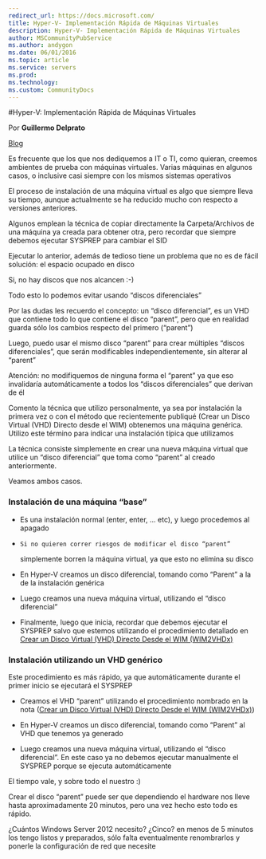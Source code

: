 ```yaml
---
redirect_url: https://docs.microsoft.com/
title: Hyper-V- Implementación Rápida de Máquinas Virtuales
description: Hyper-V- Implementación Rápida de Máquinas Virtuales
author: MSCommunityPubService
ms.author: andygon
ms.date: 06/01/2016
ms.topic: article
ms.service: servers
ms.prod: 
ms.technology:
ms.custom: CommunityDocs
---
```


#Hyper-V: Implementación Rápida de Máquinas Virtuales



Por **Guillermo Delprato**

[Blog](http://windowserver.wordpress.com/)


Es frecuente que los que nos dediquemos a IT o TI, como quieran, creemos
ambientes de prueba con máquinas virtuales. Varias máquinas en algunos
casos, o inclusive casi siempre con los mismos sistemas operativos

El proceso de instalación de una máquina virtual es algo que siempre
lleva su tiempo, aunque actualmente se ha reducido mucho con respecto a
versiones anteriores.

Algunos emplean la técnica de copiar directamente la Carpeta/Archivos de
una máquina ya creada para obtener otra, pero recordar que siempre
debemos ejecutar SYSPREP para cambiar el SID

Ejecutar lo anterior, además de tedioso tiene un problema que no es de
fácil solución: el espacio ocupado en disco

Si, no hay discos que nos alcancen :-)

Todo esto lo podemos evitar usando “discos diferenciales”

Por las dudas les recuerdo el concepto: un “disco diferencial”, es un
VHD que contiene todo lo que contiene el disco “parent”, pero que en
realidad guarda sólo los cambios respecto del primero (“parent”)

Luego, puedo usar el mismo disco “parent” para crear múltiples “discos
diferenciales”, que serán modificables independientemente, sin alterar
al “parent”

Atención: no modifiquemos de ninguna forma el “parent” ya que eso
invalidaría automáticamente a todos los “discos diferenciales” que
derivan de él

Comento la técnica que utilizo personalmente, ya sea por instalación la
primera vez o con el método que recientemente publiqué (Crear un Disco
Virtual (VHD) Directo desde el WIM) obtenemos una máquina genérica.
Utilizo este término para indicar una instalación típica que utilizamos

La técnica consiste simplemente en crear una nueva máquina virtual que
utilice un “disco diferencial” que toma como “parent” al creado
anteriormente.

Veamos ambos casos.

### Instalación de una máquina “base”

- Es una instalación normal (enter, enter, … etc), y luego procedemos
    al apagado

-     Si no quieren correr riesgos de modificar el disco “parent”
    simplemente borren la máquina virtual, ya que esto no elimina su
    disco

-    En Hyper-V creamos un disco diferencial, tomando como “Parent” a la
    de la instalación genérica

-    Luego creamos una nueva máquina virtual, utilizando el “disco
    diferencial”

-    Finalmente, luego que inicia, recordar que debemos ejecutar el
    SYSPREP salvo que estemos utilizando el procedimiento detallado en
    [Crear un Disco Virtual (VHD) Directo Desde el
    WIM (WIM2VHDx)](http://windowserver.wordpress.com/2012/08/03/demostracin-crear-un-disco-virtual-vhd-directo-desde-el-wim-wim2vhdx/)

### Instalación utilizando un VHD genérico

Este procedimiento es más rápido, ya que automáticamente durante el
primer inicio se ejecutará el SYSPREP

- Creamos el VHD “parent” utilizando el procedimiento nombrado en la
    nota ([Crear un Disco Virtual (VHD) Directo Desde el
    WIM (WIM2VHDx)](http://windowserver.wordpress.com/2012/08/03/demostracin-crear-un-disco-virtual-vhd-directo-desde-el-wim-wim2vhdx/))

-   En Hyper-V creamos un disco diferencial, tomando como “Parent” al
    VHD que tenemos ya generado

-    Luego creamos una nueva máquina virtual, utilizando el
    “disco diferencial”. En este caso ya no debemos ejecutar manualmente
    el SYSPREP porque se ejecuta automáticamente

El tiempo vale, y sobre todo el nuestro :)

Crear el disco “parent” puede ser que dependiendo el hardware nos lleve
hasta aproximadamente 20 minutos, pero una vez hecho esto todo es
rápido.

¿Cuántos Windows Server 2012 necesito? ¿Cinco? en menos de 5 minutos los
tengo listos y preparados, sólo falta eventualmente renombrarlos y
ponerle la configuración de red que necesite




